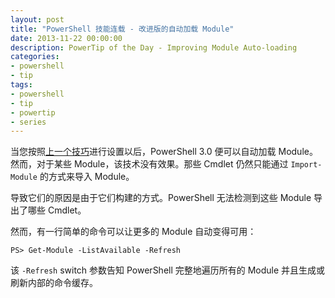 ```yaml
---
layout: post
title: "PowerShell 技能连载 - 改进版的自动加载 Module"
date: 2013-11-22 00:00:00
description: PowerTip of the Day - Improving Module Auto-loading
categories:
- powershell
- tip
tags:
- powershell
- tip
- powertip
- series
---
```

当您按照[上一个技巧][Loading Modules Automatically]进行设置以后，PowerShell 3.0 便可以自动加载 Module。然而，对于某些 Module，该技术没有效果。那些 Cmdlet 仍然只能通过 `Import-Module` 的方式来导入 Module。

导致它们的原因是由于它们构建的方式。PowerShell 无法检测到这些 Module 导出了哪些 Cmdlet。

然而，有一行简单的命令可以让更多的 Module 自动变得可用：

	PS> Get-Module -ListAvailable -Refresh

该 `-Refresh` switch 参数告知 PowerShell 完整地遍历所有的 Module 并且生成或刷新内部的命令缓存。

[Loading Modules Automatically]: "/powershell/tip/2013/11/21/loading-modules-automatically"

<!--本文国际来源：[Improving Module Auto-loading](http://community.idera.com/powershell/powertips/b/tips/posts/improving-module-auto-loading)-->
